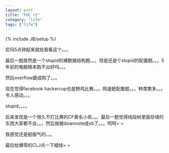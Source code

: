 ```yaml
---
layout: post
title: "FHC r2"
category: "life"
tags: ["life"]
---
```

{% include JB/setup %}

尼玛5点钟起来就给我看这个。。。

最后一题居然是一个stupid的裸数据结构题。。。但是还是个stupid的配置题。。。5年前的电脑根本跑不出好吗。。。

然后overflow跪成狗了。。。

现在觉得facebook hackercup也是野鸡比赛。。。网速题配置题。。。种类繁多。。。令人感动。。。

stupid。。。。

后来发现是一个很久不打比赛的CF黄名小哥。。。最后一题觉得线段树里面存储的东西大家都不会。。。然后就被downvote成sb了。。。呵呵= =

我感觉还是挺服气的。。。

最后给爆零的CLJ点一下蜡烛= =